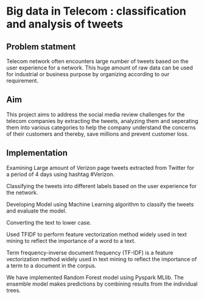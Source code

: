 # Big data in Telecom : classification and analysis of tweets

## Problem statment

Telecom network often encounters large number of tweets based on the user experience for a network. This huge amount of raw data can be used for industrial or business purpose by organizing according to our requirement.

## Aim

This project aims to address the social media review challenges for the telecom companies by extracting the tweets, analyzing them and seperating them into various categories to help the company understand the concerns of their customers and thereby, save millions and prevent customer loss.

## Implementation

Examining Large amount of Verizon page tweets extracted from Twitter for a period of 4 days using hashtag #Verizon.

Classifying the tweets into different labels based on the user experience for the network.

Developing Model using Machine Learning algorithm to classify the tweets and evaluate the model.

Converting the text to lower case.

Used TFIDF to perform feature vectorization method widely used in text mining to reflect the importance of a word to a text.

Term frequency-inverse document frequency (TF-IDF) is a feature vectorization method widely used in text mining to reflect the importance of a term to a document in the corpus.

We have implemented Random Forest model using Pyspark MLlib. The ensemble model makes predictions by combining results from the individual trees. 

